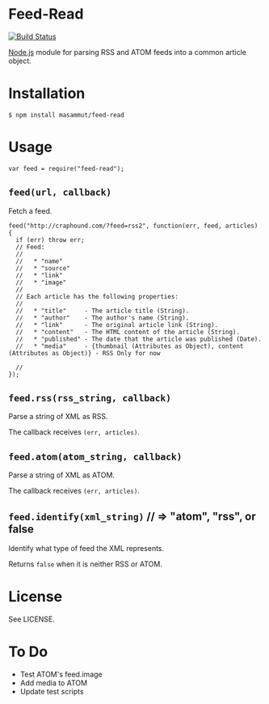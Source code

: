 # Feed-Read

[![Build Status](https://secure.travis-ci.org/sentientwaffle/feed-read.png?branch=master)](http://travis-ci.org/sentientwaffle/feed-read)

[Node.js](http://nodejs.org/) module for parsing RSS and ATOM feeds into
a common article object.

# Installation

    $ npm install masammut/feed-read

# Usage

    var feed = require("feed-read");

## `feed(url, callback)`
Fetch a feed.

    feed("http://craphound.com/?feed=rss2", function(err, feed, articles) {
      if (err) throw err;
      // Feed:
      //
      //   * "name"
      //   * "source"
      //   * "link"
      //   * "image"
      //          
      // Each article has the following properties:
      // 
      //   * "title"     - The article title (String).
      //   * "author"    - The author's name (String).
      //   * "link"      - The original article link (String).
      //   * "content"   - The HTML content of the article (String).
      //   * "published" - The date that the article was published (Date).
      //   * "media"     - {thumbnail (Attributes as Object), content (Attributes as Object)} - RSS Only for now

      // 
    });

## `feed.rss(rss_string, callback)`
Parse a string of XML as RSS.

The callback receives `(err, articles)`.

## `feed.atom(atom_string, callback)`
Parse a string of XML as ATOM.

The callback receives `(err, articles)`.

## `feed.identify(xml_string)` // => "atom", "rss", or false
Identify what type of feed the XML represents.

Returns `false` when it is neither RSS or ATOM.


# License
See LICENSE.

# To Do
* Test ATOM's feed.image
* Add media to ATOM
* Update test scripts

